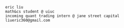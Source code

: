     eric liu 
    math&cs student @ uiuc
    incoming quant trading intern @ jane street capital
    liueric360@gmail.com
